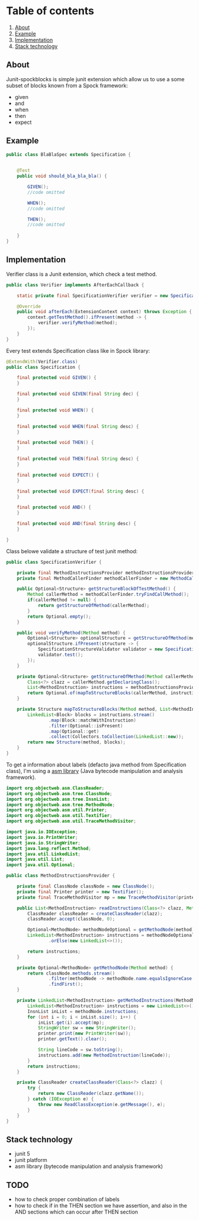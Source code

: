 # Table of contents

1. [About](#about)
2. [Example](#Example)
3. [Implementation](#Implementation)
4. [Stack technology](#Stack-technology)


## About
Junit-spockblocks is simple junit extension which allow us to use a some subset of blocks known
from a Spock framework:
 - given
 - and
 - when
 - then
 - expect
 
## Example

```java
public class BlaBlaSpec extends Specification {

    
    @Test
    public void should_bla_bla_bla() {

        GIVEN();
        //code omitted

        WHEN();
        //code omitted

        THEN();
        //code omitted
        
    }
}

``` 
## Implementation

Verifier class is a Junit extension, which check a test method.

```java
public class Verifier implements AfterEachCallback {

    static private final SpecificationVerifier verifier = new SpecificationVerifier();

    @Override
    public void afterEach(ExtensionContext context) throws Exception {
        context.getTestMethod().ifPresent(method -> {
            verifier.verifyMethod(method);
        });
    }
}
```

Every test extends Specification class like in Spock library:

```java
@ExtendWith(Verifier.class)
public class Specification {

    final protected void GIVEN() {
    }

    final protected void GIVEN(final String dec) {
    }

    final protected void WHEN() {
    }

    final protected void WHEN(final String desc) {
    }

    final protected void THEN() {
    }

    final protected void THEN(final String desc) {
    }

    final protected void EXPECT() {
    }

    final protected void EXPECT(final String desc) {
    }

    final protected void AND() {
    }

    final protected void AND(final String desc) {
    }

}
```

Class belowe validate a structure of test junit method:

```java
public class SpecificationVerifier {

    private final MethodInstructionsProvider methodInstructionsProvider = new MethodInstructionsProvider();
    private final MethodCallerFinder methodCallerFinder = new MethodCallerFinder();

    public Optional<Structure> getStructureBlockOfTestMethod() {
        Method callerMethod = methodCallerFinder.tryFindCallMethod();
        if(callerMethod != null) {
            return getStructureOfMethod(callerMethod);
        }
        return Optional.empty();
    }

    public void verifyMethod(Method method) {
        Optional<Structure> optionalStructure = getStructureOfMethod(method);
        optionalStructure.ifPresent(structure -> {
            SpecificationStructureValidator validator = new SpecificationStructureValidator(structure);
            validator.test();
        });
    }

    private Optional<Structure> getStructureOfMethod(Method callerMethod) {
        Class<?> clazz = callerMethod.getDeclaringClass();
        List<MethodInstruction> instructions = methodInstructionsProvider.readInstructions(clazz, callerMethod);
        return Optional.of(mapToStructureBlocks(callerMethod, instructions));
    }

    private Structure mapToStructureBlocks(Method method, List<MethodInstruction> instructions) {
        LinkedList<Block> blocks = instructions.stream()
                .map(Block::matchWithInstruction)
                .filter(Optional::isPresent)
                .map(Optional::get)
                .collect(Collectors.toCollection(LinkedList::new));
        return new Structure(method, blocks);
    }
}
```

To get a information about labels (defacto java method from Specification class), I'm using a [asm library](https://asm.ow2.io/) (Java bytecode manipulation and analysis framework).


```java
import org.objectweb.asm.ClassReader;
import org.objectweb.asm.tree.ClassNode;
import org.objectweb.asm.tree.InsnList;
import org.objectweb.asm.tree.MethodNode;
import org.objectweb.asm.util.Printer;
import org.objectweb.asm.util.Textifier;
import org.objectweb.asm.util.TraceMethodVisitor;

import java.io.IOException;
import java.io.PrintWriter;
import java.io.StringWriter;
import java.lang.reflect.Method;
import java.util.LinkedList;
import java.util.List;
import java.util.Optional;

public class MethodInstructionsProvider {

    private final ClassNode classNode = new ClassNode();
    private final Printer printer = new Textifier();
    private final TraceMethodVisitor mp = new TraceMethodVisitor(printer);

    public List<MethodInstruction> readInstructions(Class<?> clazz, Method method) {
        ClassReader classReader = createClassReader(clazz);
        classReader.accept(classNode, 0);

        Optional<MethodNode> methodNodeOptional = getMethodNode(method);
        LinkedList<MethodInstruction> instructions = methodNodeOptional.map(this::getMethodInstructions)
                .orElse(new LinkedList<>());

        return instructions;
    }

    private Optional<MethodNode> getMethodNode(Method method) {
        return classNode.methods.stream()
                .filter(methodNode -> methodNode.name.equalsIgnoreCase(method.getName()))
                .findFirst();
    }

    private LinkedList<MethodInstruction> getMethodInstructions(MethodNode methodNode) {
        LinkedList<MethodInstruction> instructions = new LinkedList<>();
        InsnList inList = methodNode.instructions;
        for (int i = 0; i < inList.size(); i++) {
            inList.get(i).accept(mp);
            StringWriter sw = new StringWriter();
            printer.print(new PrintWriter(sw));
            printer.getText().clear();

            String lineCode = sw.toString();
            instructions.add(new MethodInstruction(lineCode));
        }
        return instructions;
    }

    private ClassReader createClassReader(Class<?> clazz) {
        try {
            return new ClassReader(clazz.getName());
        } catch (IOException e) {
            throw new ReadClassException(e.getMessage(), e);
        }
    }
}
```

## Stack technology
 - junit 5
 - junit platform
 - asm library (bytecode manipulation and analysis framework)
 
 
 ## TODO
  - how to check proper combination of labels
  - how to check if in the THEN section we have assertion, and also in the AND sections which can occur after THEN section
